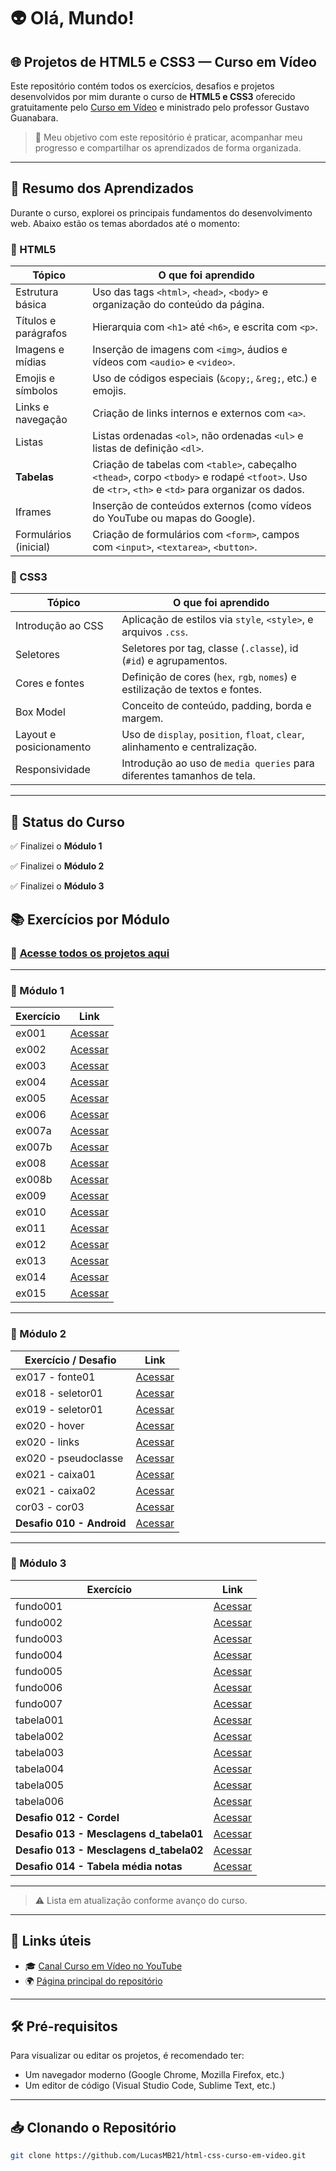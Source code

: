 # 👽 Olá, Mundo!

## 🌐 Projetos de HTML5 e CSS3 — Curso em Vídeo

Este repositório contém todos os exercícios, desafios e projetos desenvolvidos por mim durante o curso de **HTML5 e CSS3** oferecido gratuitamente pelo [Curso em Vídeo](https://www.youtube.com/CursoemVideo) e ministrado pelo professor Gustavo Guanabara.

> 🎯 Meu objetivo com este repositório é praticar, acompanhar meu progresso e compartilhar os aprendizados de forma organizada.

---

## 🧠 Resumo dos Aprendizados

Durante o curso, explorei os principais fundamentos do desenvolvimento web. Abaixo estão os temas abordados até o momento:

### 📄 HTML5

| Tópico                | O que foi aprendido                                                                 |
|------------------------|-------------------------------------------------------------------------------------|
| Estrutura básica       | Uso das tags `<html>`, `<head>`, `<body>` e organização do conteúdo da página.     |
| Títulos e parágrafos   | Hierarquia com `<h1>` até `<h6>`, e escrita com `<p>`.                             |
| Imagens e mídias       | Inserção de imagens com `<img>`, áudios e vídeos com `<audio>` e `<video>`.       |
| Emojis e símbolos      | Uso de códigos especiais (`&copy;`, `&reg;`, etc.) e emojis.                      |
| Links e navegação      | Criação de links internos e externos com `<a>`.                                   |
| Listas                 | Listas ordenadas `<ol>`, não ordenadas `<ul>` e listas de definição `<dl>`.       |
| **Tabelas**            | Criação de tabelas com `<table>`, cabeçalho `<thead>`, corpo `<tbody>` e rodapé `<tfoot>`. Uso de `<tr>`, `<th>` e `<td>` para organizar os dados. |
| Iframes                | Inserção de conteúdos externos (como vídeos do YouTube ou mapas do Google).       |
| Formulários (inicial)  | Criação de formulários com `<form>`, campos com `<input>`, `<textarea>`, `<button>`. |

### 🎨 CSS3

| Tópico              | O que foi aprendido                                                              |
|---------------------|----------------------------------------------------------------------------------|
| Introdução ao CSS   | Aplicação de estilos via `style`, `<style>`, e arquivos `.css`.                 |
| Seletores           | Seletores por tag, classe (`.classe`), id (`#id`) e agrupamentos.               |
| Cores e fontes      | Definição de cores (`hex`, `rgb`, `nomes`) e estilização de textos e fontes.    |
| Box Model           | Conceito de conteúdo, padding, borda e margem.                                  |
| Layout e posicionamento | Uso de `display`, `position`, `float`, `clear`, alinhamento e centralização.  |
| Responsividade      | Introdução ao uso de `media queries` para diferentes tamanhos de tela.          |

---

## 🚀 Status do Curso

✅ Finalizei o **Módulo 1** 

✅ Finalizei o **Módulo 2**  

✅ Finalizei o **Módulo 3** 

## 📚 Exercícios por Módulo

### 📁 [Acesse todos os projetos aqui](https://lucasmb21.github.io/html-css-curso-em-video/)

---

### 🔹 Módulo 1

| Exercício | Link |
|----------|------|
| ex001 | [Acessar](https://lucasmb21.github.io/html-css-curso-em-video/modulo-01/exercicios/ex001/) |
| ex002 | [Acessar](https://lucasmb21.github.io/html-css-curso-em-video/modulo-01/exercicios/ex002/) |
| ex003 | [Acessar](https://lucasmb21.github.io/html-css-curso-em-video/modulo-01/exercicios/ex003/) |
| ex004 | [Acessar](https://lucasmb21.github.io/html-css-curso-em-video/modulo-01/exercicios/ex004/) |
| ex005 | [Acessar](https://lucasmb21.github.io/html-css-curso-em-video/modulo-01/exercicios/ex005/) |
| ex006 | [Acessar](https://lucasmb21.github.io/html-css-curso-em-video/modulo-01/exercicios/ex006/) |
| ex007a | [Acessar](https://lucasmb21.github.io/html-css-curso-em-video/modulo-01/exercicios/ex007/html4) |
| ex007b | [Acessar](https://lucasmb21.github.io/html-css-curso-em-video/modulo-01/exercicios/ex007/html5) |
| ex008 | [Acessar](https://lucasmb21.github.io/html-css-curso-em-video/modulo-01/exercicios/ex008/) |
| ex008b | [Acessar](https://lucasmb21.github.io/html-css-curso-em-video/modulo-01/exercicios/ex008b/) |
| ex009 | [Acessar](https://lucasmb21.github.io/html-css-curso-em-video/modulo-01/exercicios/ex009/) |
| ex010 | [Acessar](https://lucasmb21.github.io/html-css-curso-em-video/modulo-01/exercicios/ex010/) |
| ex011 | [Acessar](https://lucasmb21.github.io/html-css-curso-em-video/modulo-01/exercicios/ex011/) |
| ex012 | [Acessar](https://lucasmb21.github.io/html-css-curso-em-video/modulo-01/exercicios/ex012/) |
| ex013 | [Acessar](https://lucasmb21.github.io/html-css-curso-em-video/modulo-01/exercicios/ex013/) |
| ex014 | [Acessar](https://lucasmb21.github.io/html-css-curso-em-video/modulo-01/exercicios/ex014/) |
| ex015 | [Acessar](https://lucasmb21.github.io/html-css-curso-em-video/modulo-01/exercicios/ex015/) |

---

### 🔹 Módulo 2

| Exercício / Desafio | Link |
|---------------------|------|
| ex017 - fonte01 | [Acessar](https://lucasmb21.github.io/html-css-curso-em-video/modulo-02/exercicios/ex017/fonte01) |
| ex018 - seletor01 | [Acessar](https://lucasmb21.github.io/html-css-curso-em-video/modulo-02/exercicios/ex018/seletor01) |
| ex019 - seletor01 | [Acessar](https://lucasmb21.github.io/html-css-curso-em-video/modulo-02/exercicios/ex019/seletor01) |
| ex020 - hover | [Acessar](https://lucasmb21.github.io/html-css-curso-em-video/modulo-02/exercicios/ex020/hover) |
| ex020 - links | [Acessar](https://lucasmb21.github.io/html-css-curso-em-video/modulo-02/exercicios/ex020/links) |
| ex020 - pseudoclasse | [Acessar](https://lucasmb21.github.io/html-css-curso-em-video/modulo-02/exercicios/ex020/pseudoclasse) |
| ex021 - caixa01 | [Acessar](https://lucasmb21.github.io/html-css-curso-em-video/modulo-02/exercicios/ex021/caixa01) |
| ex021 - caixa02 | [Acessar](https://lucasmb21.github.io/html-css-curso-em-video/modulo-02/exercicios/ex021/caixa02) |
| cor03 - cor03 | [Acessar](https://lucasmb21.github.io/html-css-curso-em-video/modulo-02/exercicios/cor03/cor03) |
| **Desafio 010 - Android** | [Acessar](https://lucasmb21.github.io/html-css-curso-em-video/modulo-02/desafios/de10/android) |

---

### 🔹 Módulo 3

| Exercício | Link |
|----------|------|
| fundo001 | [Acessar](https://lucasmb21.github.io/html-css-curso-em-video/modulo-03/exercicios/ex022/fundo001) |
| fundo002 | [Acessar](https://lucasmb21.github.io/html-css-curso-em-video/modulo-03/exercicios/ex022/fundo002) |
| fundo003 | [Acessar](https://lucasmb21.github.io/html-css-curso-em-video/modulo-03/exercicios/ex022/fundo003) |
| fundo004 | [Acessar](https://lucasmb21.github.io/html-css-curso-em-video/modulo-03/exercicios/ex022/fundo004) |
| fundo005 | [Acessar](https://lucasmb21.github.io/html-css-curso-em-video/modulo-03/exercicios/ex022/fundo005) |
| fundo006 | [Acessar](https://lucasmb21.github.io/html-css-curso-em-video/modulo-03/exercicios/ex022/fundo006) |
| fundo007 | [Acessar](https://lucasmb21.github.io/html-css-curso-em-video/modulo-03/exercicios/ex022/fundo007) |
| tabela001 | [Acessar](https://lucasmb21.github.io/html-css-curso-em-video/modulo-03/exercicios/ex023/tabela001) |
| tabela002 | [Acessar](https://lucasmb21.github.io/html-css-curso-em-video/modulo-03/exercicios/ex023/tabela002) |
| tabela003 | [Acessar](https://lucasmb21.github.io/html-css-curso-em-video/modulo-03/exercicios/ex023/tabela003) |
| tabela004 | [Acessar](https://lucasmb21.github.io/html-css-curso-em-video/modulo-03/exercicios/ex023/tabela004) |
| tabela005 | [Acessar](https://lucasmb21.github.io/html-css-curso-em-video/modulo-03/exercicios/ex023/tabela005) |
| tabela006 | [Acessar](https://lucasmb21.github.io/html-css-curso-em-video/modulo-03/exercicios/ex023/tabela006) |
| **Desafio 012 - Cordel** | [Acessar](https://lucasmb21.github.io/html-css-curso-em-video/modulo-03/desafios/d012/) |
| **Desafio 013 - Mesclagens d_tabela01** | [Acessar](https://lucasmb21.github.io/html-css-curso-em-video/modulo-03/desafios/d013/d_tabela01) |
| **Desafio 013 - Mesclagens d_tabela02** | [Acessar](https://lucasmb21.github.io/html-css-curso-em-video/modulo-03/desafios/d013/d_tabela02) |
| **Desafio 014 - Tabela média notas** | [Acessar](https://lucasmb21.github.io/html-css-curso-em-video/modulo-03/desafios/d014/t_desafio014) |

---

> ⚠️ Lista em atualização conforme avanço do curso.

---
## 🔗 Links úteis

- 🎓 [Canal Curso em Vídeo no YouTube](https://www.youtube.com/@CursoemVideo)
- 🌍 [Página principal do repositório](https://lucasmb21.github.io/html-css-curso-em-video/)

---

## 🛠️ Pré-requisitos

Para visualizar ou editar os projetos, é recomendado ter:

- Um navegador moderno (Google Chrome, Mozilla Firefox, etc.)
- Um editor de código (Visual Studio Code, Sublime Text, etc.)

---

## 📥 Clonando o Repositório

```bash
git clone https://github.com/LucasMB21/html-css-curso-em-video.git
